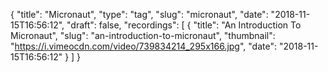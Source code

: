 {
  "title": "Micronaut",
  "type": "tag",
  "slug": "micronaut",
  "date": "2018-11-15T16:56:12",
  "draft": false,
  "recordings": [
    {
      "title": "An Introduction To Micronaut",
      "slug": "an-introduction-to-micronaut",
      "thumbnail": "https://i.vimeocdn.com/video/739834214_295x166.jpg",
      "date": "2018-11-15T16:56:12"
    }
  ]
}